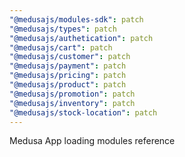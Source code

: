 ```yaml
---
"@medusajs/modules-sdk": patch
"@medusajs/types": patch
"@medusajs/authetication": patch
"@medusajs/cart": patch
"@medusajs/customer": patch
"@medusajs/payment": patch
"@medusajs/pricing": patch
"@medusajs/product": patch
"@medusajs/promotion": patch
"@medusajs/inventory": patch
"@medusajs/stock-location": patch
---
```


Medusa App loading modules reference
